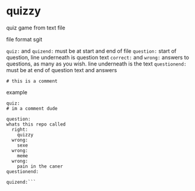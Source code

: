 # quizzy
quiz game from text file

file format sgit

``quiz:`` and ``quizend:`` must be at start and end of file
``question:`` start of question, line underneath is question text
``correct:`` and ``wrong:`` answers to questions, as many as you wish. line underneath is the text
``questionend:`` must be at end of question text and answers

``# this is a comment``

example
```
quiz:
# im a comment dude

question:
whats this repo called
  right:
    quizzy
  wrong:
    sexe
  wrong:
    meme
  wrong:
    pain in the caner
questionend:

quizend:```

